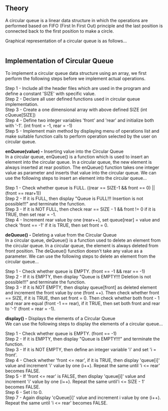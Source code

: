 ## Theory

A circular queue is a linear data structure in which the operations are performed based on FIFO (First In First Out) principle and the last position is connected back to the first position to make a circle.

Graphical representation of a circular queue is as follows...<br>

<img scr="images/CircularQ.png"/>

## Implementation of Circular Queue<br>
To implement a circular queue data structure using an array, we first perform the following steps before we implement actual operations.

Step 1 - Include all the header files which are used in the program and define a constant 'SIZE' with specific value.<br>
Step 2 - Declare all user defined functions used in circular queue implementation.<br>
Step 3 - Create a one dimensional array with above defined SIZE (int cQueue[SIZE])<br>
Step 4 - Define two integer variables 'front' and 'rear' and initialize both with '-1'. (int front = -1, rear = -1)<br>
Step 5 - Implement main method by displaying menu of operations list and make suitable function calls to perform operation selected by the user on circular queue.<br>

<b>enQueue(value) -</b> Inserting value into the Circular Queue<br>
In a circular queue, enQueue() is a function which is used to insert an element into the circular queue. In a circular queue, the new element is always inserted at rear position. The enQueue() function takes one integer value as parameter and inserts that value into the circular queue. We can use the following steps to insert an element into the circular queue...

Step 1 - Check whether queue is FULL. ((rear == SIZE-1 && front == 0) || (front == rear+1))<br>
Step 2 - If it is FULL, then display "Queue is FULL!!! Insertion is not possible!!!" and terminate the function.<br>
Step 3 - If it is NOT FULL, then check rear == SIZE - 1 && front != 0 if it is TRUE, then set rear = -1.<br>
Step 4 - Increment rear value by one (rear++), set queue[rear] = value and check 'front == -1' if it is TRUE, then set front = 0.<br>

<b>deQueue() -</b> Deleting a value from the Circular Queue<br>
In a circular queue, deQueue() is a function used to delete an element from the circular queue. In a circular queue, the element is always deleted from front position. The deQueue() function doesn't take any value as a parameter. We can use the following steps to delete an element from the circular queue...

Step 1 - Check whether queue is EMPTY. (front == -1 && rear == -1)<br>
Step 2 - If it is EMPTY, then display "Queue is EMPTY!!! Deletion is not possible!!!" and terminate the function.<br>
Step 3 - If it is NOT EMPTY, then display queue[front] as deleted element and increment the front value by one (front ++). Then check whether front == SIZE, if it is TRUE, then set front = 0. Then check whether both front - 1 and rear are equal (front -1 == rear), if it TRUE, then set both front and rear to '-1' (front = rear = -1).<br>

<b>display() -</b> Displays the elements of a Circular Queue<br>
We can use the following steps to display the elements of a circular queue...

Step 1 - Check whether queue is EMPTY. (front == -1)<br>
Step 2 - If it is EMPTY, then display "Queue is EMPTY!!!" and terminate the function.<br>
Step 3 - If it is NOT EMPTY, then define an integer variable 'i' and set 'i = front'.<br>
Step 4 - Check whether 'front <= rear', if it is TRUE, then display 'queue[i]' value and increment 'i' value by one (i++). Repeat the same until 'i <= rear' becomes FALSE.<br>
Step 5 - If 'front <= rear' is FALSE, then display 'queue[i]' value and increment 'i' value by one (i++). Repeat the same until'i <= SIZE - 1' becomes FALSE.<br>
Step 6 - Set i to 0.<br>
Step 7 - Again display 'cQueue[i]' value and increment i value by one (i++). Repeat the same until 'i <= rear' becomes FALSE.<br>
